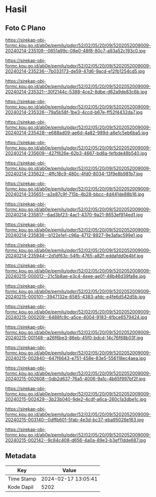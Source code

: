 # Hasil

## Foto C Plano

https://sirekap-obj-formc.kpu.go.id/ab0e/pemilu/pdpr/52/02/05/20/09/5202052009009-20240214-235109--0851a99c-08e0-48f8-80c7-a93a52c193c0.jpg

https://sirekap-obj-formc.kpu.go.id/ab0e/pemilu/pdpr/52/02/05/20/09/5202052009009-20240214-235236--7b033173-de59-47d6-9acd-e12fb1254cd5.jpg

https://sirekap-obj-formc.kpu.go.id/ab0e/pemilu/pdpr/52/02/05/20/09/5202052009009-20240214-235321--30f2144c-5388-4ce2-8dbe-d62a9de83c6b.jpg

https://sirekap-obj-formc.kpu.go.id/ab0e/pemilu/pdpr/52/02/05/20/09/5202052009009-20240214-235326--79a5b58f-1be3-4ccd-b67e-ff52f4432da7.jpg

https://sirekap-obj-formc.kpu.go.id/ab0e/pemilu/pdpr/52/02/05/20/09/5202052009009-20240214-235428--e688ad09-ae6d-4a82-989d-a6e1c5eb6ba5.jpg

https://sirekap-obj-formc.kpu.go.id/ab0e/pemilu/pdpr/52/02/05/20/09/5202052009009-20240214-235609--427f826e-62b3-4667-bd8a-fefbde48b540.jpg

https://sirekap-obj-formc.kpu.go.id/ab0e/pemilu/pdpr/52/02/05/20/09/5202052009009-20240214-235622--4ffc18c9-480c-4fd0-8034-13f9e8b981b7.jpg

https://sirekap-obj-formc.kpu.go.id/ab0e/pemilu/pdpr/52/02/05/20/09/5202052009009-20240214-235651--a2e87c9f-715b-4b28-bbcc-4d441de88b16.jpg

https://sirekap-obj-formc.kpu.go.id/ab0e/pemilu/pdpr/52/02/05/20/09/5202052009009-20240214-235817--6ad3bf23-4ac1-4370-9a21-8653ef914ed1.jpg

https://sirekap-obj-formc.kpu.go.id/ab0e/pemilu/pdpr/52/02/05/20/09/5202052009009-20240214-235836--b122e1e1-c96a-4712-8927-9e3afac599e1.jpg

https://sirekap-obj-formc.kpu.go.id/ab0e/pemilu/pdpr/52/02/05/20/09/5202052009009-20240214-235944--2d1df63c-54fb-4765-a82f-eddafdd0e4bf.jpg

https://sirekap-obj-formc.kpu.go.id/ab0e/pemilu/pdpr/52/02/05/20/09/5202052009009-20240215-000012--21c5b8ae-e3c4-4eee-ae01-48b46d39fa8e.jpg

https://sirekap-obj-formc.kpu.go.id/ab0e/pemilu/pdpr/52/02/05/20/09/5202052009009-20240215-000101--3947132e-6585-4383-afdc-e4fe6d542d5b.jpg

https://sirekap-obj-formc.kpu.go.id/ab0e/pemilu/pdpr/52/02/05/20/09/5202052009009-20240215-000209--6488fc9c-a5ce-4004-9183-4fbce6579424.jpg

https://sirekap-obj-formc.kpu.go.id/ab0e/pemilu/pdpr/52/02/05/20/09/5202052009009-20240215-001148--a26f6be3-86eb-45f0-bdcd-14c76f68b03f.jpg

https://sirekap-obj-formc.kpu.go.id/ab0e/pemilu/pdpr/52/02/05/20/09/5202052009009-20240215-002840--647f6643-e751-458e-83e5-556118ec4aea.jpg

https://sirekap-obj-formc.kpu.go.id/ab0e/pemilu/pdpr/52/02/05/20/09/5202052009009-20240215-002608--0db2d637-76a5-4006-9a1c-4b65f997bf2f.jpg

https://sirekap-obj-formc.kpu.go.id/ab0e/pemilu/pdpr/52/02/05/20/09/5202052009009-20240215-002429--3b23b040-9de2-4cdf-a6ca-260c1a3dbe1c.jpg

https://sirekap-obj-formc.kpu.go.id/ab0e/pemilu/pdpr/52/02/05/20/09/5202052009009-20240215-003140--0dffb601-5fab-4e3d-bc37-eba95026e163.jpg

https://sirekap-obj-formc.kpu.go.id/ab0e/pemilu/pdpr/52/02/05/20/09/5202052009009-20240215-002142--9c84c408-d656-4a0a-89e3-b3ef11dde687.jpg


## Metadata

| Key        | Value               |
| ---------- | ------------------- |
| Time Stamp | 2024-02-17 13:05:41 |
| Kode Dapil | 5202                |



